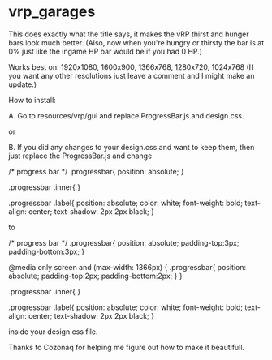 # vrp_garages

This does exactly what the title says, it makes the vRP thirst and hunger bars look much better. (Also, now when you're hungry or thirsty the bar is at 0% just like the ingame HP bar would be if you had 0 HP.)

Works best on: 1920x1080, 1600x900, 1366x768, 1280x720, 1024x768 (If you want any other resolutions just leave a comment and I might make an update.) 

How to install:

A. Go to resources/vrp/gui and replace ProgressBar.js and design.css.

or

B. If you did any changes to your design.css and want to keep them, then just replace the ProgressBar.js and change 

/* progress bar */
.progressbar{
  position: absolute;
}

.progressbar .inner{
}

.progressbar .label{
  position: absolute;
  color: white;
  font-weight: bold;
  text-align: center;
  text-shadow: 2px 2px black;
}

to

/* progress bar */
.progressbar{
  position: absolute;
  padding-top:3px;
  padding-bottom:3px;
}

@media only screen and (max-width: 1366px) {
	.progressbar{
  position: absolute;
  padding-top:2px;
  padding-bottom:2px;
}
}

.progressbar .inner{
}

.progressbar .label{
  position: absolute;
  color: white;
  font-weight: bold;
  text-align: center;
  text-shadow: 2px 2px black;
}

inside your design.css file.

Thanks to Cozonaq for helping me figure out how to make it beautifull.
